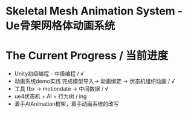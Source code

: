 # Skeletal Mesh Animation System - Ue骨架网格体动画系统

# The Current Progress / 当前进度

- Unity初级编程 - 中级编程 / √
- 动画系统demo实践 完成模型导入-> 动画绑定 -> 状态机组织动画 / √
- 工具 fbx -> motiondate -> 中间数据 / √
- ue4状态机 + AI + 行为树 / ing
- 着手AIAnimation框架，着手动画系统的改写



